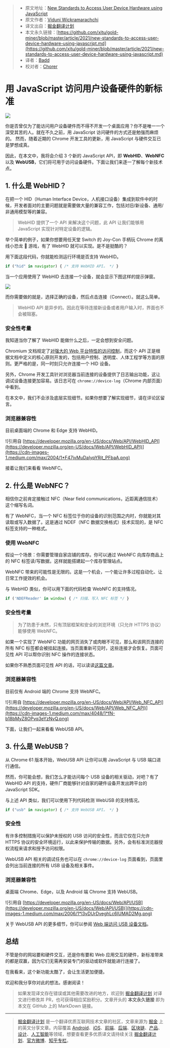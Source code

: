 > * 原文地址：[New Standards to Access User Device Hardware using JavaScript](https://blog.bitsrc.io/new-standards-to-access-user-device-hardware-using-javascript-86b0c156dd3d)
> * 原文作者：[Viduni Wickramarachchi](https://medium.com/@viduniwickramarachchi)
> * 译文出自：[掘金翻译计划](https://github.com/xitu/gold-miner)
> * 本文永久链接：[https://github.com/xitu/gold-miner/blob/master/article/2021/new-standards-to-access-user-device-hardware-using-javascript.md](https://github.com/xitu/gold-miner/blob/master/article/2021/new-standards-to-access-user-device-hardware-using-javascript.md)
> * 译者：[Badd](https://juejin.cn/user/1134351730353207)
> * 校对者：[Chorer](https://github.com/Chorer)

# 用 JavaScript 访问用户设备硬件的新标准

![](https://cdn-images-1.medium.com/max/5760/1*qfJbVEgiwXf7b-nEviGJHg.jpeg)

你是否曾仅为了能访问用户设备硬件而不得不开发一个桌面应用？你不是唯一一个深受其苦的人。就在不久之前，用 JavaScript 访问硬件的方式还是勉强而麻烦的。 然而，随着近期的 Chrome 开发工具的更新，用 JavaScript 与硬件交互已是梦想成真。

因此，在本文中，我将会介绍 3 个新的 JavaScript API，即 **WebHID**、**WebNFC** 以及 **WebUSB**，它们将可用于访问设备硬件。下面让我们来逐一了解每个新技术点。

## 1. 什么是 WebHID？

在把一个 HID（Human Interface Device，人机接口设备）集成到软件中的时候，开发者面对的主要问题就是需要做大量的兼容工作，包括对旧/新设备、通用/非通用模型等的兼容。

> WebHID 提供了一个 API 来解决这个问题，此 API 让我们能够用 JavaScript 实现针对特定设备的逻辑。

举个简单的例子，如果你想要用任天堂 Switch 的 Joy-Con 手柄玩 Chrome 的离线小恐龙 🦖 游戏，有了 WebHID 就可以实现。是不是挺酷的？

用下面这段代码，你就能检测运行环境是否支持 WebHID。

```js
if ("hid" in navigator) { /* 支持 WebHID API。 */ }
```

当一个应用使用了 WebHID 去连接一个设备，就会显示下图这样的提示弹窗。

![](https://cdn-images-1.medium.com/max/2560/1*jGpe3g9CW13dDzmCCbBaYQ.jpeg)

而你需要做的就是，选择正确的设备，然后点击连接（Connect）。就这么简单。

> WebHID API 是异步的。因此在等待连接新设备或者用户输入时，界面也不会被阻塞。

### 安全性考量

我知道当你了解了 WebHID 能做什么之后，一定会想到安全问题。

Chromium 文档规定了[对强大的 Web 平台特性的访问控制](https://chromium.googlesource.com/chromium/src/+/lkgr/docs/security/permissions-for-powerful-web-platform-features.md)，而这个 API 正是根据文档中定义的核心原则开发的，包括用户控制、透明度、人体工程学等方面的原则。更严格的是，同一时刻只允许连接一个 HID 设备。

另外，Chrome 开发工具针对浏览器当前连接的设备提供了日志输出功能，这让调试设备连接更加容易。该日志可在 `chrome://device-log`（Chrome 内部页面）中看到。

在本文中，我们不会涉及底层实现细节。如果你想要了解实现细节，请在评论区留言。

### 浏览器兼容性

目前桌面端的 Chrome 和 Edge 支持 WebHID。

![引用自 [https://developer.mozilla.org/en-US/docs/Web/API/WebHID_API](https://developer.mozilla.org/en-US/docs/Web/API/WebHID_API)](https://cdn-images-1.medium.com/max/2004/1*F47jvMuDaIypYRjt_PFbaA.png)

接着让我们来看看 WebNFC。

## 2. 什么是 WebNFC？

相信你之前肯定接触过 NFC（Near field communications，近距离通信技术）这个缩写名词。

有了 WebNFC，当一个 NFC 标签位于你的设备的识别范围之内时，你就能对其读取或写入数据了。这是通过 NDEF（NFC 数据交换格式）技术实现的，是 NFC 标签支持的一种格式。

### 使用 WebNFC

假设一个场景：你需要管理自家店铺的库存。你可以通过 WebNFC 向库存商品上的 NFC 标签读/写数据，这样就能搭建起一个库存管理站点。

WebNFC 带来的可能性是无限的。这是一个机会，一个能让许多过程自动化、让日常工作提效的机会。

与 WebHID 类似，你可以用下面的代码检查 WebNFC 的支持情况。

```js
if ('NDEFReader' in window) { /* 扫描、写入 NFC 标签 */ }
```

### 安全性考量

> 为了防患于未然，只有顶层框架和安全的浏览环境（只允许 HTTPS 协议）能够使用 WebNFC。

如果一个实现了 WebNFC 功能的网页消失了或肉眼不可见，那么和该网页连接的所有 NFC 标签都会被挂起连接。当页面重新可见时，这些连接才会恢复。页面可见性 API 可以帮你识别 NFC 操作的连接状态。

如果你不熟悉页面可见性 API 的话，可以读读[这篇文章](https://blog.bitsrc.io/page-lifecycle-api-a-browser-api-every-frontend-developer-should-know-b1c74948bd74)。

### 浏览器兼容性

目前仅有 Android 端的 Chrome 支持 WebNFC。

![引用自 [https://developer.mozilla.org/en-US/docs/Web/API/Web_NFC_API](https://developer.mozilla.org/en-US/docs/Web/API/Web_NFC_API)](https://cdn-images-1.medium.com/max/4048/1*fN-b18bMyZ8OPvq3eYzNvQ.png)

下面，让我们一起来看看 WebUSB API。

## 3. 什么是 WebUSB？

从 Chrome 61 版本开始，WebUSB API 让你可以用 JavaScript 与 USB 端口进行通信。

然而，你可能会想，我们怎么才能访问每个 USB 设备的相关驱动，对吧？有了 WebHID API 的支持，硬件厂商能够针对自家的硬件设备开发出跨平台的 JavaScript SDK。

与上述 API 类似，我们可以使用下列代码检测 WebUSB 的支持情况。

```js
if ("usb" in navigator) { /* 支持 WebUSB API。 */ }
```

### 安全性

有许多控制措施可以保护未授权的 USB 访问的安全性，而且它仅在只允许 HTTPS 协议的安全环境运行，以此来保护传输的数据。另外，会有标准浏览器授权流程来请求和授予访问权限。

WebUSB API 相关的调试任务也可以在 `chrome://device-log` 页面看到，页面里会列出当前连接的所有 USB 设备及相关事件。

### 浏览器兼容性

桌面端 Chrome、Edge，以及 Android 端 Chrome 支持 WebUSB。

![引用自 [https://developer.mozilla.org/en-US/docs/Web/API/USB](https://developer.mozilla.org/en-US/docs/Web/API/USB)](https://cdn-images-1.medium.com/max/2006/1*l3vDUrDveghLc6IUMAD2Mg.png)

关于 WebUSB API 的更多细节，你可以参阅 [Web 端访问 USB 设备文档](https://web.dev/usb/)。

## 总结

不管是你的网站要和硬件交互，还是你有要和 Web 应用交互的硬件，新标准带来的都是双赢，因为它们无需再安装专门的驱动或软件就能进行连接了。

在我看来，这个新功能太酷了，会让生活更加便捷。

欢迎和我分享你对此的想法。感谢阅读！

> 如果发现译文存在错误或其他需要改进的地方，欢迎到 [掘金翻译计划](https://github.com/xitu/gold-miner) 对译文进行修改并 PR，也可获得相应奖励积分。文章开头的 **本文永久链接** 即为本文在 GitHub 上的 MarkDown 链接。

---

> [掘金翻译计划](https://github.com/xitu/gold-miner) 是一个翻译优质互联网技术文章的社区，文章来源为 [掘金](https://juejin.im) 上的英文分享文章。内容覆盖 [Android](https://github.com/xitu/gold-miner#android)、[iOS](https://github.com/xitu/gold-miner#ios)、[前端](https://github.com/xitu/gold-miner#前端)、[后端](https://github.com/xitu/gold-miner#后端)、[区块链](https://github.com/xitu/gold-miner#区块链)、[产品](https://github.com/xitu/gold-miner#产品)、[设计](https://github.com/xitu/gold-miner#设计)、[人工智能](https://github.com/xitu/gold-miner#人工智能)等领域，想要查看更多优质译文请持续关注 [掘金翻译计划](https://github.com/xitu/gold-miner)、[官方微博](http://weibo.com/juejinfanyi)、[知乎专栏](https://zhuanlan.zhihu.com/juejinfanyi)。
